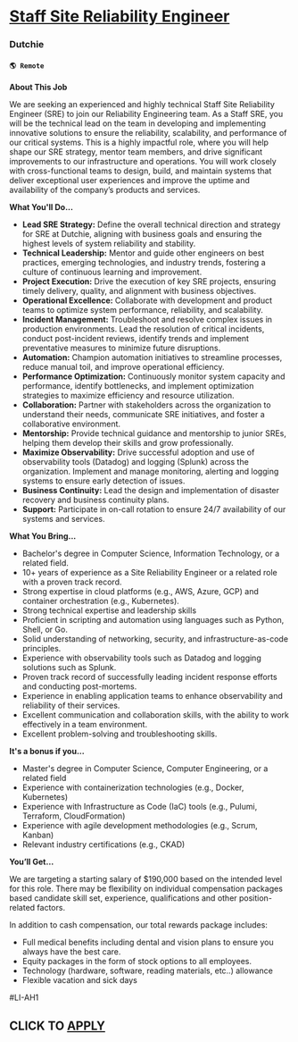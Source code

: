 # [Staff Site Reliability Engineer](https://www.remotewlb.com/apply/staff-site-reliability-engineer-109434)  
### Dutchie  
#### `🌎 Remote`  

**About This Job**

We are seeking an experienced and highly technical Staff Site Reliability Engineer (SRE) to join our Reliability Engineering team. As a Staff SRE, you will be the technical lead on the team in developing and implementing innovative solutions to ensure the reliability, scalability, and performance of our critical systems. This is a highly impactful role, where you will help shape our SRE strategy, mentor team members, and drive significant improvements to our infrastructure and operations. You will work closely with cross-functional teams to design, build, and maintain systems that deliver exceptional user experiences and improve the uptime and availability of the company’s products and services.

**What You'll Do...**

  * **Lead SRE Strategy:** Define the overall technical direction and strategy for SRE at Dutchie, aligning with business goals and ensuring the highest levels of system reliability and stability.
  * **Technical Leadership:** Mentor and guide other engineers on best practices, emerging technologies, and industry trends, fostering a culture of continuous learning and improvement.
  * **Project Execution:** Drive the execution of key SRE projects, ensuring timely delivery, quality, and alignment with business objectives.
  * **Operational Excellence:** Collaborate with development and product teams to optimize system performance, reliability, and scalability.
  * **Incident Management:** Troubleshoot and resolve complex issues in production environments. Lead the resolution of critical incidents, conduct post-incident reviews, identify trends and implement preventative measures to minimize future disruptions.
  * **Automation:** Champion automation initiatives to streamline processes, reduce manual toil, and improve operational efficiency.
  * **Performance Optimization:** Continuously monitor system capacity and performance, identify bottlenecks, and implement optimization strategies to maximize efficiency and resource utilization.
  * **Collaboration:** Partner with stakeholders across the organization to understand their needs, communicate SRE initiatives, and foster a collaborative environment.
  * **Mentorship:** Provide technical guidance and mentorship to junior SREs, helping them develop their skills and grow professionally.
  * **Maximize Observability:** Drive successful adoption and use of observability tools (Datadog) and logging (Splunk) across the organization. Implement and manage monitoring, alerting and logging systems to ensure early detection of issues.
  * **Business Continuity:** Lead the design and implementation of disaster recovery and business continuity plans.
  * **Support:** Participate in on-call rotation to ensure 24/7 availability of our systems and services.

**What You Bring...**

  * Bachelor's degree in Computer Science, Information Technology, or a related field.
  * 10+ years of experience as a Site Reliability Engineer or a related role with a proven track record.
  * Strong expertise in cloud platforms (e.g., AWS, Azure, GCP) and container orchestration (e.g., Kubernetes).
  * Strong technical expertise and leadership skills
  * Proficient in scripting and automation using languages such as Python, Shell, or Go.
  * Solid understanding of networking, security, and infrastructure-as-code principles.
  * Experience with observability tools such as Datadog and logging solutions such as Splunk.
  * Proven track record of successfully leading incident response efforts and conducting post-mortems.
  * Experience in enabling application teams to enhance observability and reliability of their services.
  * Excellent communication and collaboration skills, with the ability to work effectively in a team environment.
  * Excellent problem-solving and troubleshooting skills.

**It's a bonus if you...**

  * Master's degree in Computer Science, Computer Engineering, or a related field
  * Experience with containerization technologies (e.g., Docker, Kubernetes)
  * Experience with Infrastructure as Code (IaC) tools (e.g., Pulumi, Terraform, CloudFormation)
  * Experience with agile development methodologies (e.g., Scrum, Kanban)
  * Relevant industry certifications (e.g., CKAD)

**You’ll Get…**

We are targeting a starting salary of $190,000 based on the intended level for this role. There may be flexibility on individual compensation packages based candidate skill set, experience, qualifications and other position-related factors.

In addition to cash compensation, our total rewards package includes:

  * Full medical benefits including dental and vision plans to ensure you always have the best care.
  * Equity packages in the form of stock options to all employees.
  * Technology (hardware, software, reading materials, etc..) allowance
  * Flexible vacation and sick days

#LI-AH1

  
## CLICK TO [APPLY](https://www.remotewlb.com/apply/staff-site-reliability-engineer-109434)

